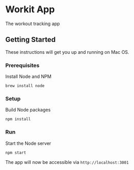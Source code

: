 # Workit App

The workout tracking app

## Getting Started

These instructions will get you up and running on Mac OS.

### Prerequisites

Install Node and NPM
```
brew install node
```

### Setup

Build Node packages
```
npm install
```

### Run

Start the Node server
```
npm start
```

The app will now be accessible via `http://localhost:3001`